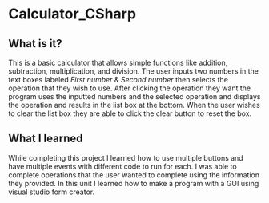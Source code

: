 # Calculator_CSharp

## What is it?
This is a basic calculator that allows simple functions like addition, subtraction, multiplication, and division.  The user inputs two numbers in the text boxes labeled _First number_ & _Second number_ then selects the operation that they wish to use. After clicking the operation they want the program uses the inputted numbers and the selected operation and displays the operation and results in the list box at the bottom. When the user wishes to clear the list box they are able to click the clear button to reset the box.

## What I learned
While completing this project I learned how to use multiple buttons and have multiple events with different code to run for each.  I was able to complete operations that the user wanted to complete using the information they provided. In this unit I learned how to make a program with a GUI using visual studio form creator.
